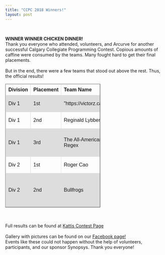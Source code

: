 ```yaml
---
title: "CCPC 2018 Winners!"
layout: post
---
```



<style>
table {
    font-family: arial, sans-serif;
    border-collapse: collapse;
    width: 60%;
}

td, th {
    border: 1px solid #dddddd;
    text-align: left;
    padding: 8px;
}

tr:nth-child(even) {
    background-color: #dddddd;
}
</style>


<div class="col-md-12">
<br>
<p>
<b>WINNER WINNER CHICKEN DINNER!</b>
<br>
Thank you everyone who attended, volunteers, and Arcurve for another successful
 Calgary Collegiate Programming Contest. Copious amounts of caffine were consumed by the teams. Many fought hard to get their final placements. 
 <br><br>
 But in the end, there were a few teams that stood out above the rest. Thus, the official results! <br>

 <table border="1">
  <tr>
    <th>Division</th>
    <th>Placement</th>
    <th>Team Name</th>
    <th>Members</th>
  </tr>
  <tr>
    <td>Div 1</td>
    <td>1st</td>
    <td>"https://victorz.ca"</td>
    <td> Victor Zheng</td>
  </tr>
  <tr>
    <td>Div 1</td>
    <td>2nd</td>
    <td>Reginald Lybbert</td>
    <td>Reginald Lybbert </td>
  </tr>
  
  <tr>
    <td>Div 1</td>
    <td>3rd</td>
    <td>The All-American Regex</td>
    <td>Liam Wrubleski, Marissa Baden</td>
  </tr>

  <tr>
    <td>Div 2</td>
    <td>1st</td>
    <td>Roger Cao</td>
    <td>Roger Cao</td>
  </tr>

  <tr>
    <td>Div 2</td>
    <td>2nd</td>
    <td>Bullfrogs</td>
    <td>Ce Zheng, Alex Liu, Zachary Lau </td>
  </tr>  



</table>

<br><br>
Full results can be found at <a href="https://ccpc18.kattis.com/standings"> Kattis Contest Page</a><br><br>
Gallery with pictures can be found on our <a href="https://www.facebook.com/CompetitiveProgrammingClub/">Facebook page!</a>
<br>
Events like these could not happen without the help of volunteers, participants, and our sponsor Synopsys. Thank you everyone!



<br>
</div>
